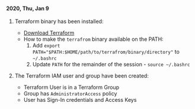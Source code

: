 #### 2020, Thu, Jan 9

1. Terraform binary has been installed:
   * [Download Terraform](https://www.terraform.io/downloads.html)
   * How to make the `terrafrom` binary available on the PATH:
     1. Add `export PATH="$PATH:$HOME/path/to/terrafrom/binary/directory"` to `~/.bashrc`
     2. Update `PATH` for the remainder of the session - `source ~/.bashrc`
     
2. The Terraform IAM user and group have been created:
   * Terraform User is in a Terraform Group
   * Group has `AdministratorAccess` policy
   * User has Sign-In credentials and Access Keys